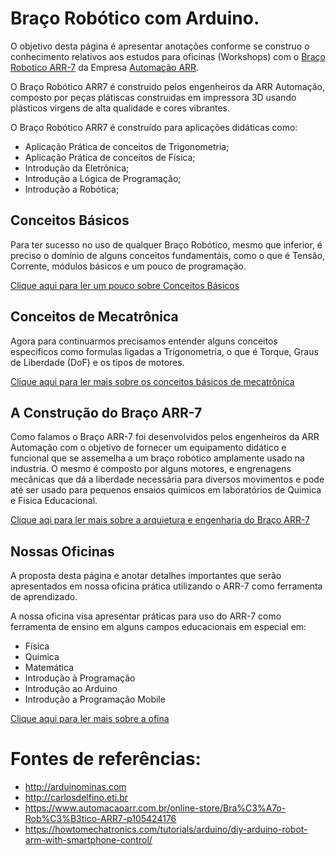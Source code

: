 # Braço Robótico com Arduino.

O objetivo desta página é apresentar anotações conforme se construo o conhecimento relativos aos estudos para oficinas (Workshops) com o [Braço Robotico ARR-7](https://www.automacaoarr.com.br/online-store/Bra%C3%A7o-Rob%C3%B3tico-ARR7-p105424176) da Empresa [Automação ARR](https://www.automacaoarr.com.br). 

O Braço Robótico ARR7 é construido pelos engenheiros da ARR Automação, composto por peças plátiscas construidas em impressora 3D usando plásticos virgens de alta qualidade e cores vibrantes.

O Braço Robótico ARR7 é construído para aplicações didáticas como:

* Aplicação Prática de conceitos de Trigonometria;
* Aplicação Prática de conceitos de Física;
* Introdução da Eletrônica;
* Introdução a Lógica de Programação;
* Introdução a Robótica;

## Conceitos Básicos

Para ter sucesso no uso de qualquer Braço Robótico, mesmo que inferior, é preciso o domínio de alguns conceitos fundamentáis, como o que é Tensão, Corrente, módulos básicos e um pouco de programação.

[Clique aqui para ler um pouco sobre Conceitos Básicos](conceitos.md)

## Conceitos de Mecatrônica

Agora para continuarmos precisamos entender alguns conceitos especificos como  formulas ligadas a Trigonometria, o que é Torque, Graus de Liberdade (DoF) e os tipos de motores. 

[Clique aqui para ler mais sobre os conceitos básicos de mecatrônica](mecatronica.md)

## A Construção do Braço ARR-7

Como falamos o Braço ARR-7 foi desenvolvidos pelos engenheiros da ARR Automação com o objetivo de fornecer um equipamento didático e funcional que se assemelha a um braço robótico amplamente usado na industria. O mesmo é composto por alguns motores, e engrenagens mecânicas que dá a liberdade necessária para diversos movimentos e pode até ser usado para pequenos ensaios quimicos em laboratórios de Quimica e Fisica Educacional.

[Clique aqi para ler mais sobre a arquietura e engenharia do Braço ARR-7](arquitetura.md)

## Nossas Oficinas

A proposta desta página e anotar detalhes importantes que serão apresentados em nossa oficina prática utilizando o ARR-7 como ferramenta de aprendizado.

A nossa oficina visa apresentar práticas para uso do ARR-7 como ferramenta de ensino em alguns campos educacionais em especial em:

* Física
* Quimica
* Matemática
* Introdução à Programação
* Introdução ao Arduino
* Introdução a Programação Mobile

[Clique aqui para ler mais sobre a ofina](oficina.md)

# Fontes de referências:

* http://arduinominas.com
* http://carlosdelfino.eti.br
* https://www.automacaoarr.com.br/online-store/Bra%C3%A7o-Rob%C3%B3tico-ARR7-p105424176
* https://howtomechatronics.com/tutorials/arduino/diy-arduino-robot-arm-with-smartphone-control/
